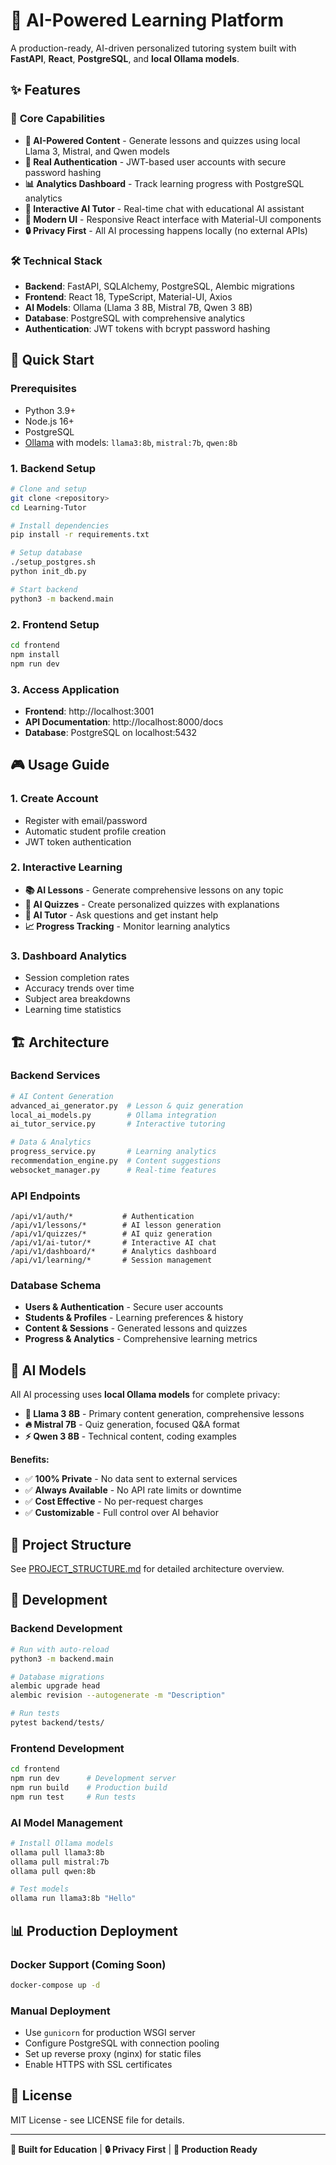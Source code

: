 # 🚀 AI-Powered Learning Platform

A production-ready, AI-driven personalized tutoring system built with **FastAPI**, **React**, **PostgreSQL**, and **local Ollama models**.

## ✨ Features

### 🎯 **Core Capabilities**
- **🤖 AI-Powered Content** - Generate lessons and quizzes using local Llama 3, Mistral, and Qwen models
- **👤 Real Authentication** - JWT-based user accounts with secure password hashing
- **📊 Analytics Dashboard** - Track learning progress with PostgreSQL analytics  
- **💬 Interactive AI Tutor** - Real-time chat with educational AI assistant
- **🎨 Modern UI** - Responsive React interface with Material-UI components
- **🔒 Privacy First** - All AI processing happens locally (no external APIs)

### 🛠️ **Technical Stack**
- **Backend**: FastAPI, SQLAlchemy, PostgreSQL, Alembic migrations
- **Frontend**: React 18, TypeScript, Material-UI, Axios
- **AI Models**: Ollama (Llama 3 8B, Mistral 7B, Qwen 3 8B)
- **Database**: PostgreSQL with comprehensive analytics
- **Authentication**: JWT tokens with bcrypt password hashing

## 🚀 Quick Start

### Prerequisites
- Python 3.9+
- Node.js 16+
- PostgreSQL
- [Ollama](https://ollama.ai/) with models: `llama3:8b`, `mistral:7b`, `qwen:8b`

### 1. **Backend Setup**
```bash
# Clone and setup
git clone <repository>
cd Learning-Tutor

# Install dependencies
pip install -r requirements.txt

# Setup database
./setup_postgres.sh
python init_db.py

# Start backend
python3 -m backend.main
```

### 2. **Frontend Setup**
```bash
cd frontend
npm install
npm run dev
```

### 3. **Access Application**
- **Frontend**: http://localhost:3001
- **API Documentation**: http://localhost:8000/docs
- **Database**: PostgreSQL on localhost:5432

## 🎮 Usage Guide

### **1. Create Account**
- Register with email/password
- Automatic student profile creation
- JWT token authentication

### **2. Interactive Learning**
- **📚 AI Lessons** - Generate comprehensive lessons on any topic
- **🧠 AI Quizzes** - Create personalized quizzes with explanations
- **💬 AI Tutor** - Ask questions and get instant help
- **📈 Progress Tracking** - Monitor learning analytics

### **3. Dashboard Analytics**
- Session completion rates
- Accuracy trends over time  
- Subject area breakdowns
- Learning time statistics

## 🏗️ Architecture

### **Backend Services**
```python
# AI Content Generation
advanced_ai_generator.py  # Lesson & quiz generation
local_ai_models.py        # Ollama integration  
ai_tutor_service.py       # Interactive tutoring

# Data & Analytics  
progress_service.py       # Learning analytics
recommendation_engine.py  # Content suggestions
websocket_manager.py      # Real-time features
```

### **API Endpoints**
```
/api/v1/auth/*           # Authentication  
/api/v1/lessons/*        # AI lesson generation
/api/v1/quizzes/*        # AI quiz generation
/api/v1/ai-tutor/*       # Interactive AI chat
/api/v1/dashboard/*      # Analytics dashboard
/api/v1/learning/*       # Session management
```

### **Database Schema**
- **Users & Authentication** - Secure user accounts
- **Students & Profiles** - Learning preferences & history
- **Content & Sessions** - Generated lessons and quizzes  
- **Progress & Analytics** - Comprehensive learning metrics

## 🤖 AI Models

All AI processing uses **local Ollama models** for complete privacy:

- **🦙 Llama 3 8B** - Primary content generation, comprehensive lessons
- **🔥 Mistral 7B** - Quiz generation, focused Q&A format
- **⚡ Qwen 3 8B** - Technical content, coding examples

**Benefits:**
- ✅ **100% Private** - No data sent to external services
- ✅ **Always Available** - No API rate limits or downtime  
- ✅ **Cost Effective** - No per-request charges
- ✅ **Customizable** - Full control over AI behavior

## 📁 Project Structure

See [PROJECT_STRUCTURE.md](PROJECT_STRUCTURE.md) for detailed architecture overview.

## 🔧 Development

### **Backend Development**
```bash
# Run with auto-reload
python3 -m backend.main

# Database migrations  
alembic upgrade head
alembic revision --autogenerate -m "Description"

# Run tests
pytest backend/tests/
```

### **Frontend Development**
```bash
cd frontend
npm run dev      # Development server
npm run build    # Production build  
npm run test     # Run tests
```

### **AI Model Management**
```bash
# Install Ollama models
ollama pull llama3:8b
ollama pull mistral:7b  
ollama pull qwen:8b

# Test models
ollama run llama3:8b "Hello"
```

## 📊 Production Deployment

### **Docker Support** (Coming Soon)
```bash
docker-compose up -d
```

### **Manual Deployment**
- Use `gunicorn` for production WSGI server
- Configure PostgreSQL with connection pooling
- Set up reverse proxy (nginx) for static files
- Enable HTTPS with SSL certificates

## 📝 License

MIT License - see LICENSE file for details.

---

**🎯 Built for Education** | **🔒 Privacy First** | **🚀 Production Ready**
